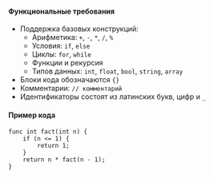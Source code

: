 #### Функциональные требования
- Поддержка базовых конструкций:
  - Арифметика: `+`, `-`, `*`, `/`, `%`
  - Условия: `if`, `else`
  - Циклы: `for`, `while`
  - Функции и рекурсия
  - Типов данных: `int`, `float`, `bool`, `string`, `array`
- Блоки кода обозначаются `{}`  
- Комментарии: `// комментарий`
- Идентификаторы состоят из латинских букв, цифр и `_`

#### Пример кода
```text
func int fact(int n) {
    if (n <= 1) {
        return 1;
    }
    return n * fact(n - 1);
}
